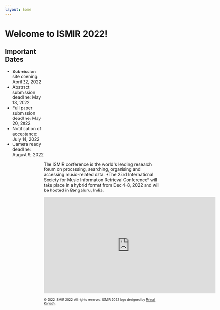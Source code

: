 ```yaml
---
layout: home
---
```

# Welcome to ISMIR 2022!
<div>
<div style="width:25%">
<h2> Important Dates</h2>
<ul>
<li> Submission site opening: April 22, 2022 </li>
<li> Abstract submission deadline: May 13, 2022 </li>
<li> Full paper submission deadline: May 20, 2022 </li>
<li> Notification of acceptance: July 14, 2022 </li>
<li> Camera ready deadline: August 9, 2022 </li>
</ul>
</div>

<div style="margin-left:25%">
<p>The ISMIR conference is the world's leading research forum on processing, searching, organising and accessing music-related data. *The 23rd International Society for Music Information Retrieval Conference* will take place in a hybrid format from Dec 4-8, 2022 and will be hosted in Bengaluru, India.</p>

<p align="center"><iframe width="560" height="315" src="https://www.youtube.com/embed/F1mYxLbYHfg" title="YouTube video player" frameborder="0" allow="accelerometer; autoplay; clipboard-write; encrypted-media; gyroscope; picture-in-picture" allowfullscreen></iframe></p>

<p> <font size="-2"> &copy; 2022 ISMIR 2022. All rights reserved. ISMIR 2022 logo designed by <a href="https://mrinali.co/">Mrinali Kamath</a>.</font></p>
</div>

</div>



